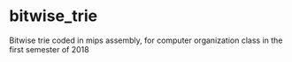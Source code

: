 # bitwise_trie
Bitwise trie coded in mips assembly, for computer organization class in the first semester of 2018
